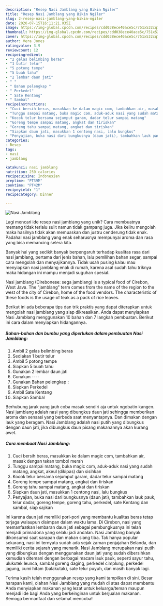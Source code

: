 ```yaml
---
description: "Resep Nasi Jamblang yang Bikin Ngiler"
title: "Resep Nasi Jamblang yang Bikin Ngiler"
slug: 2-resep-nasi-jamblang-yang-bikin-ngiler
date: 2020-07-15T16:11:21.035Z
image: https://img-global.cpcdn.com/recipes/cdd038ece40ace5c/751x532cq70/nasi-jamblang-foto-resep-utama.jpg
thumbnail: https://img-global.cpcdn.com/recipes/cdd038ece40ace5c/751x532cq70/nasi-jamblang-foto-resep-utama.jpg
cover: https://img-global.cpcdn.com/recipes/cdd038ece40ace5c/751x532cq70/nasi-jamblang-foto-resep-utama.jpg
author: Vera Jones
ratingvalue: 3.9
reviewcount: 12
recipeingredient:
- "2 gelas belimbing beras"
- "1 butir telur"
- "5 potong tempe"
- "5 buah tahu"
- "2 lembar daun jati"
- " "
- " Bahan pelengkap "
- " Perkedel"
- " Sate Kentang"
- " Sambal"
recipeinstructions:
- "Cuci bersih beras, masukkan ke dalam magic com, tambahkan air, masak dengan tekan tombol merah"
- "Tunggu sampai matang, buka magic com, aduk-aduk nasi yang sudah matang, angkat, akeul (dikipas) dan sisihkan"
- "Kocok telur bersama sejumput garam, dadar telur sampai matang"
- "Goreng tempe sampai matang, angkat dan tiriskan"
- "Goreng tahu sampai matang, angkat dan tiriskan"
- "Siapkan daun jati, masukkan 1 centong nasi, lalu bungkus"
- "Penyajian, buka nasi dari bungkusnya (daun jati), tambahkan lauk pauk, telur dadar, goreng tempe, goreng tahu, perkedel, sate Kentang dan sambal, siap sajikan"
categories:
- Resep
tags:
- nasi
- jamblang

katakunci: nasi jamblang 
nutrition: 250 calories
recipecuisine: Indonesian
preptime: "PT39M"
cooktime: "PT42M"
recipeyield: "1"
recipecategory: Dinner

---
```



![Nasi Jamblang](https://img-global.cpcdn.com/recipes/cdd038ece40ace5c/751x532cq70/nasi-jamblang-foto-resep-utama.jpg)

Lagi mencari ide resep nasi jamblang yang unik? Cara membuatnya memang tidak terlalu sulit namun tidak gampang juga. Jika keliru mengolah maka hasilnya tidak akan memuaskan dan justru cenderung tidak enak. Padahal nasi jamblang yang enak seharusnya mempunyai aroma dan rasa yang bisa memancing selera kita.

Banyak hal yang sedikit banyak berpengaruh terhadap kualitas rasa dari nasi jamblang, pertama dari jenis bahan, lalu pemilihan bahan segar, sampai cara mengolah dan menyajikannya. Tidak usah pusing kalau mau menyiapkan nasi jamblang enak di rumah, karena asal sudah tahu triknya maka hidangan ini mampu menjadi suguhan spesial.

Nasi jamblang (Cirebonese: sega jamblang) is a typical food of Cirebon, West Java. The &#34;jamblang&#34; term comes from the name of the region to the west of the city of Cirebon, home of the food vendors. The characteristic of these foods is the usage of teak as a pack of rice leaves.


Berikut ini ada beberapa tips dan trik praktis yang dapat diterapkan untuk mengolah nasi jamblang yang siap dikreasikan. Anda dapat menyiapkan Nasi Jamblang menggunakan 10 bahan dan 7 langkah pembuatan. Berikut ini cara dalam menyiapkan hidangannya.

<!--inarticleads1-->

##### Bahan-bahan dan bumbu yang diperlukan dalam pembuatan Nasi Jamblang:

1. Ambil 2 gelas belimbing beras
1. Sediakan 1 butir telur
1. Ambil 5 potong tempe
1. Siapkan 5 buah tahu
1. Gunakan 2 lembar daun jati
1. Gunakan  ----
1. Gunakan  Bahan pelengkap :
1. Siapkan  Perkedel
1. Ambil  Sate Kentang
1. Siapkan  Sambal


Berhubung jarak yang jauh coba masak sendiri aja untuk ngobatin kangen. Nasi jamblang adalah nasi yang dibungkus daun jati sehingga memberikan aroma dan sensasi yang berbeda saat menyantapnya. Dan dimakan dengan lauk yang beragam. Nasi Jamblang adalah nasi putih yang dibungkus dengan daun jati, jika dibungkus daun pisang makanannya akan kurang awet. 

<!--inarticleads2-->

##### Cara membuat Nasi Jamblang:

1. Cuci bersih beras, masukkan ke dalam magic com, tambahkan air, masak dengan tekan tombol merah
1. Tunggu sampai matang, buka magic com, aduk-aduk nasi yang sudah matang, angkat, akeul (dikipas) dan sisihkan
1. Kocok telur bersama sejumput garam, dadar telur sampai matang
1. Goreng tempe sampai matang, angkat dan tiriskan
1. Goreng tahu sampai matang, angkat dan tiriskan
1. Siapkan daun jati, masukkan 1 centong nasi, lalu bungkus
1. Penyajian, buka nasi dari bungkusnya (daun jati), tambahkan lauk pauk, telur dadar, goreng tempe, goreng tahu, perkedel, sate Kentang dan sambal, siap sajikan


Ini karena daun jati memiliki pori-pori yang membantu kualitas beras tetap terjaga walaupun disimpan dalam waktu lama. Di Cirebon, nasi yang memanfaatkan lembaran daun jati sebagai pembungkusnya ini telah menjadi primadona yang selalu jadi andalan. Nasi Jamblang banyak dikonsumsi saat sarapan dan makan siang tiba. Tak hanya popular sekarang, nasi ini ternyata sudah ada sejak zaman penjajahan Belanda, dan memiliki cerita sejarah yang menarik. Nasi Jamblang merupakan nasi putih yang dibungkus dengan menggunakan daun jati yang sudah dibersihkan kemudian ditemani dengan berbagai macam lauk pauk, seperti sayur tahu, ulukutek leunca, sambal goreng daging, perkedel cimplung, perkedel jagung, cumi hitam (balakutak), sate telur puyuh, dan masih banyak lagi. 

Terima kasih telah menggunakan resep yang kami tampilkan di sini. Besar harapan kami, olahan Nasi Jamblang yang mudah di atas dapat membantu Anda menyiapkan makanan yang lezat untuk keluarga/teman maupun menjadi ide bagi Anda yang berkeinginan untuk berjualan makanan. Semoga bermanfaat dan selamat mencoba!
